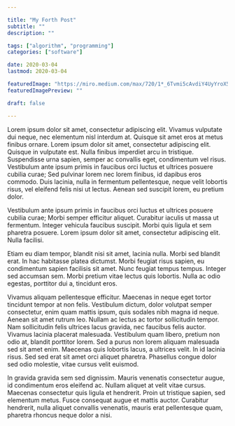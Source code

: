 ```yaml
---

title: "My Forth Post"
subtitle: ""
description: ""

tags: ["algorithm", "programming"]
categories: ["software"]

date: 2020-03-04
lastmod: 2020-03-04

featuredImage: "https://miro.medium.com/max/720/1*_6Tvmi5cAvdiY4UyYroX5g.jpeg"
featuredImagePreview: ""

draft: false

---
```


Lorem ipsum dolor sit amet, consectetur adipiscing elit. Vivamus vulputate dui neque, nec elementum nisl interdum at. Quisque sit amet eros at metus finibus ornare. Lorem ipsum dolor sit amet, consectetur adipiscing elit. Quisque in vulputate est. Nulla finibus imperdiet arcu in tristique. Suspendisse urna sapien, semper ac convallis eget, condimentum vel risus. Vestibulum ante ipsum primis in faucibus orci luctus et ultrices posuere cubilia curae; Sed pulvinar lorem nec lorem finibus, id dapibus eros commodo. Duis lacinia, nulla in fermentum pellentesque, neque velit lobortis risus, vel eleifend felis nisi ut lectus. Aenean sed suscipit lorem, eu pretium dolor.

Vestibulum ante ipsum primis in faucibus orci luctus et ultrices posuere cubilia curae; Morbi semper efficitur aliquet. Curabitur iaculis ut massa ut fermentum. Integer vehicula faucibus suscipit. Morbi quis ligula et sem pharetra posuere. Lorem ipsum dolor sit amet, consectetur adipiscing elit. Nulla facilisi.

Etiam eu diam tempor, blandit nisi sit amet, lacinia nulla. Morbi sed blandit erat. In hac habitasse platea dictumst. Morbi feugiat risus sapien, eu condimentum sapien facilisis sit amet. Nunc feugiat tempus tempus. Integer sed accumsan sem. Morbi pretium vitae lectus quis lobortis. Nulla ac odio egestas, porttitor dui a, tincidunt eros.

Vivamus aliquam pellentesque efficitur. Maecenas in neque eget tortor tincidunt tempor at non felis. Vestibulum dictum, dolor volutpat semper consectetur, enim quam mattis ipsum, quis sodales nibh magna id neque. Aenean sit amet rutrum leo. Nullam ac lectus ac tortor sollicitudin tempor. Nam sollicitudin felis ultrices lacus gravida, nec faucibus felis auctor. Vivamus lacinia placerat malesuada. Vestibulum quam libero, pretium non odio at, blandit porttitor lorem. Sed a purus non lorem aliquam malesuada sed sit amet enim. Maecenas quis lobortis lacus, a ultrices velit. In id lacinia risus. Sed sed erat sit amet orci aliquet pharetra. Phasellus congue dolor sed odio molestie, vitae cursus velit euismod.

In gravida gravida sem sed dignissim. Mauris venenatis consectetur augue, id condimentum eros eleifend ac. Nullam aliquet at velit vitae cursus. Maecenas consectetur quis ligula et hendrerit. Proin ut tristique sapien, sed elementum metus. Fusce consequat augue et mattis auctor. Curabitur hendrerit, nulla aliquet convallis venenatis, mauris erat pellentesque quam, pharetra rhoncus neque dolor a nisi.